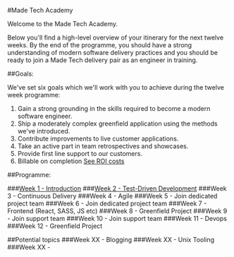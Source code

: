 #Made Tech Academy

Welcome to the Made Tech Academy. 

Below you'll find a high-level overview of your itinerary for the next twelve weeks. By the end of the programme, you should have a strong understanding of modern software delivery practices and you should be ready to join a Made Tech delivery pair as an engineer in training.

##Goals:

We've set six goals which we'll work with you to achieve during the twelve week programme:

1. Gain a strong grounding in the skills required to become a modern software engineer. 
2. Ship a moderately complex greenfield application using the methods we've introduced.
3. Contribute improvements to live customer applications.
4. Take an active part in team retrospectives and showcases.
5. Provide first line support to our customers.
6. Billable on completion [See ROI costs](https://docs.google.com/a/madetech.com/spreadsheets/d/1fc3Z_4iDUnPrxh3x8BBMmyHGfq-E1WAcVlzKluUV0HY/edit?usp=sharing)

##Programme:

###[Week 1 - Introduction](learn/00_introduction.md)
###[Week 2 - Test-Driven Development](learn/01_tdd.md)
###Week 3 - Continuous Delivery
###Week 4 - Agile
###Week 5 - Join dedicated project team
###Week 6 - Join dedicated project team
###Week 7 - Frontend (React, SASS, JS etc)
###Week 8 - Greenfield Project
###Week 9 - Join support team
###Week 10 - Join support team
###Week 11 - Devops
###Week 12 - Greenfield Project



##Potential topics
###Week XX - Blogging
###Week XX - Unix Tooling
###Week XX - 